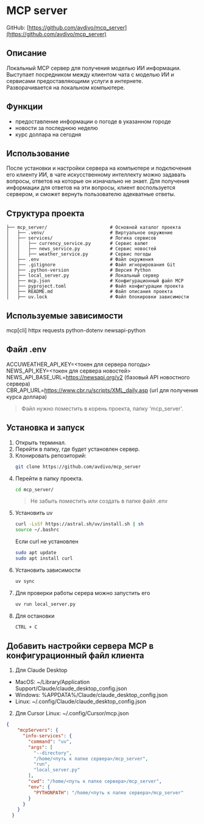 # MCP server

GitHub: [https://github.com/avdivo/mcp_server](https://github.com/avdivo/mcp_server)  

## Описание
Локальный MCP сервер для получения моделью ИИ информации.  
Выступает посредником между клиентом чата с моделью ИИ и сервисами предоставляющими услуги в интернете.  
Разворачивается на локальном компьютере.

## Функции
- предоставление информации о погоде в указанном городе
- новости за последнюю неделю
- курс доллара на сегодня

## Использование
После установки и настройки сервера на компьютере и подключения его клиенту ИИ, в чате 
искусственному интеллекту можно задавать вопросы, ответов на которые он изначально не знает.
Для получения информации для ответов на эти вопросы, клиент воспользуется сервером, 
и сможет вернуть пользователю адекватные ответы.

## Структура проекта

```plaintext
├── mcp_server/                       # Основной каталог проекта
│   ├── .venv/                        # Виртуальное окружение
│   ├── services/                     # Логика сервисов
│   │   ├── currency_service.py       # Сервис валют
│   │   ├── news_service.py           # Сервис новостей
│   │   ├── weather_service.py        # Сервис погоды
│   ├── .env                          # Файл окружения
│   ├── .gitignore                    # Файл игнорирования Git
│   ├── .python-version               # Версия Python
│   ├── local_server.py               # Локальный сервер
│   ├── mcp.json                      # Конфигурационный файл MCP
│   ├── pyproject.toml                # Файл конфигурации проекта
│   ├── README.md                     # Файл описания проекта
│   ├── uv.lock                       # Файл блокировки зависимости
```

## Используемые зависимости
mcp[cli]
httpx
requests
python-dotenv
newsapi-python


## Файл .env
ACCUWEATHER_API_KEY=<токен для сервера погоды>  
NEWS_API_KEY=<токен для сервера новостей>  
NEWS_API_BASE_URL=https://newsapi.org/v2 (базовый API новостного сервера)  
CBR_API_URL=https://www.cbr.ru/scripts/XML_daily.asp (url для получения курса доллара)

> Файл нужно поместить в корень проекта, папку 'mcp_server'.

## Установка и запуск
1. Открыть терминал.
2. Перейти в папку, где будет установлен сервер.
3. Клонировать репозиторий:
    ```bash
    git clone https://github.com/avdivo/mcp_server
    ```
4. Перейти в папку проекта.
    ```bash
    cd mcp_server/
    ```
   > Не забыть поместить или создать в папке файл .env
5. Установить uv
    ```bash
   curl -LsSf https://astral.sh/uv/install.sh | sh
   source ~/.bashrc
    ```
   Если curl не установлен
   ```bash
   sudo apt update
   sudo apt install curl
    ```
6. Установить зависимости
   ```bash
   uv sync
   ```
7. Для проверки работы серера можно запустить его
   ```bash
   uv run local_server.py
   ```
8. Для остановки
   ```bash
   CTRL + C
   ```
   
## Добавить настройки сервера MCP в конфигурационный файл клиента
1. Для Claude Desktop
- MacOS: ~/Library/Application Support/Claude/claude_desktop_config.json
- Windows: %APPDATA%/Claude/claude_desktop_config.json
- Linux: ~/.config/Claude/claude_desktop_config.json

2. Для Cursor
Linux: ~/.config/Cursor/mcp.json

```json
{
    "mcpServers": { 
      "info-services": {
        "command": "uv",
        "args": [
          "--directory",
          "/home/<путь к папке сервера>/mcp_server",
          "run",
          "local_server.py"
        ],
        "cwd": "/home/<путь к папке сервера>/mcp_server",
        "env": {
          "PYTHONPATH": "/home/<путь к папке сервера>/mcp_server"
        }
      }
    }
  }
```